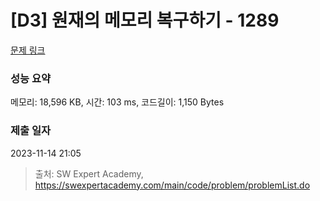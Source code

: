 # [D3] 원재의 메모리 복구하기 - 1289 

[문제 링크](https://swexpertacademy.com/main/code/problem/problemDetail.do?contestProbId=AV19AcoKI9sCFAZN) 

### 성능 요약

메모리: 18,596 KB, 시간: 103 ms, 코드길이: 1,150 Bytes

### 제출 일자

2023-11-14 21:05



> 출처: SW Expert Academy, https://swexpertacademy.com/main/code/problem/problemList.do